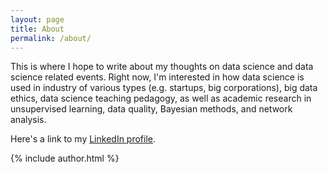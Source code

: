 ```yaml
---
layout: page
title: About
permalink: /about/
---
```


<div>
This is where I hope to write about my thoughts on data science and data science related events. Right now, I'm interested in how data science is used in industry of various types (e.g. startups, big corporations), big data ethics, data science teaching pedagogy, as well as academic research in unsupervised learning, data quality, Bayesian methods, and network analysis.

Here's a link to my [LinkedIn profile](https://www.linkedin.com/in/tom-jeon/).

<footer class="article-footer" mar>
  {% include author.html %}
</footer>
</div>

